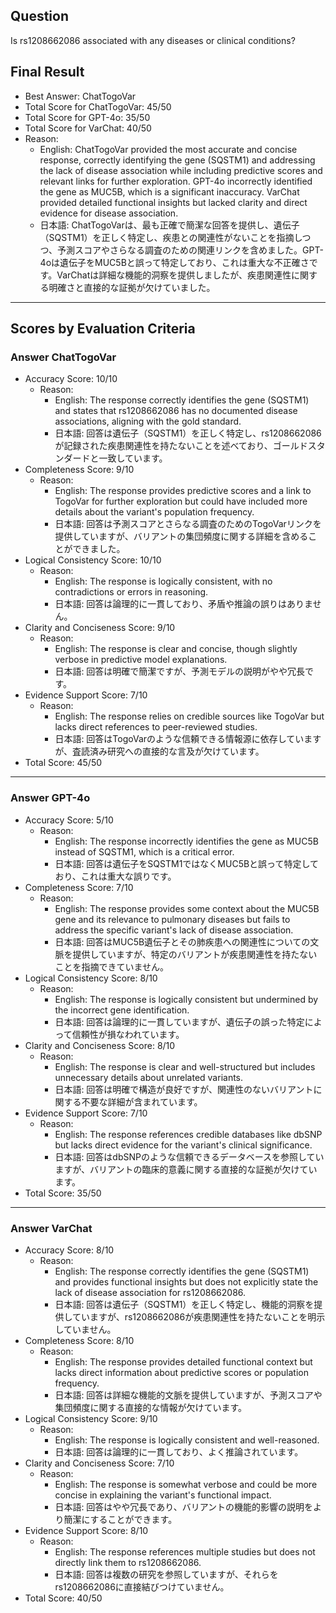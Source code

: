 ## Question

Is rs1208662086 associated with any diseases or clinical conditions?

## Final Result

- Best Answer: ChatTogoVar
- Total Score for ChatTogoVar: 45/50
- Total Score for GPT-4o: 35/50
- Total Score for VarChat: 40/50
- Reason:
  - English: ChatTogoVar provided the most accurate and concise response, correctly identifying the gene (SQSTM1) and addressing the lack of disease association while including predictive scores and relevant links for further exploration. GPT-4o incorrectly identified the gene as MUC5B, which is a significant inaccuracy. VarChat provided detailed functional insights but lacked clarity and direct evidence for disease association.
  - 日本語: ChatTogoVarは、最も正確で簡潔な回答を提供し、遺伝子（SQSTM1）を正しく特定し、疾患との関連性がないことを指摘しつつ、予測スコアやさらなる調査のための関連リンクを含めました。GPT-4oは遺伝子をMUC5Bと誤って特定しており、これは重大な不正確さです。VarChatは詳細な機能的洞察を提供しましたが、疾患関連性に関する明確さと直接的な証拠が欠けていました。

---

## Scores by Evaluation Criteria

### Answer ChatTogoVar
- Accuracy Score: 10/10
  - Reason: 
    - English: The response correctly identifies the gene (SQSTM1) and states that rs1208662086 has no documented disease associations, aligning with the gold standard.
    - 日本語: 回答は遺伝子（SQSTM1）を正しく特定し、rs1208662086が記録された疾患関連性を持たないことを述べており、ゴールドスタンダードと一致しています。
- Completeness Score: 9/10
  - Reason: 
    - English: The response provides predictive scores and a link to TogoVar for further exploration but could have included more details about the variant's population frequency.
    - 日本語: 回答は予測スコアとさらなる調査のためのTogoVarリンクを提供していますが、バリアントの集団頻度に関する詳細を含めることができました。
- Logical Consistency Score: 10/10
  - Reason: 
    - English: The response is logically consistent, with no contradictions or errors in reasoning.
    - 日本語: 回答は論理的に一貫しており、矛盾や推論の誤りはありません。
- Clarity and Conciseness Score: 9/10
  - Reason: 
    - English: The response is clear and concise, though slightly verbose in predictive model explanations.
    - 日本語: 回答は明確で簡潔ですが、予測モデルの説明がやや冗長です。
- Evidence Support Score: 7/10
  - Reason: 
    - English: The response relies on credible sources like TogoVar but lacks direct references to peer-reviewed studies.
    - 日本語: 回答はTogoVarのような信頼できる情報源に依存していますが、査読済み研究への直接的な言及が欠けています。
- Total Score: 45/50

---

### Answer GPT-4o
- Accuracy Score: 5/10
  - Reason: 
    - English: The response incorrectly identifies the gene as MUC5B instead of SQSTM1, which is a critical error.
    - 日本語: 回答は遺伝子をSQSTM1ではなくMUC5Bと誤って特定しており、これは重大な誤りです。
- Completeness Score: 7/10
  - Reason: 
    - English: The response provides some context about the MUC5B gene and its relevance to pulmonary diseases but fails to address the specific variant's lack of disease association.
    - 日本語: 回答はMUC5B遺伝子とその肺疾患への関連性についての文脈を提供していますが、特定のバリアントが疾患関連性を持たないことを指摘できていません。
- Logical Consistency Score: 8/10
  - Reason: 
    - English: The response is logically consistent but undermined by the incorrect gene identification.
    - 日本語: 回答は論理的に一貫していますが、遺伝子の誤った特定によって信頼性が損なわれています。
- Clarity and Conciseness Score: 8/10
  - Reason: 
    - English: The response is clear and well-structured but includes unnecessary details about unrelated variants.
    - 日本語: 回答は明確で構造が良好ですが、関連性のないバリアントに関する不要な詳細が含まれています。
- Evidence Support Score: 7/10
  - Reason: 
    - English: The response references credible databases like dbSNP but lacks direct evidence for the variant's clinical significance.
    - 日本語: 回答はdbSNPのような信頼できるデータベースを参照していますが、バリアントの臨床的意義に関する直接的な証拠が欠けています。
- Total Score: 35/50

---

### Answer VarChat
- Accuracy Score: 8/10
  - Reason: 
    - English: The response correctly identifies the gene (SQSTM1) and provides functional insights but does not explicitly state the lack of disease association for rs1208662086.
    - 日本語: 回答は遺伝子（SQSTM1）を正しく特定し、機能的洞察を提供していますが、rs1208662086が疾患関連性を持たないことを明示していません。
- Completeness Score: 8/10
  - Reason: 
    - English: The response provides detailed functional context but lacks direct information about predictive scores or population frequency.
    - 日本語: 回答は詳細な機能的文脈を提供していますが、予測スコアや集団頻度に関する直接的な情報が欠けています。
- Logical Consistency Score: 9/10
  - Reason: 
    - English: The response is logically consistent and well-reasoned.
    - 日本語: 回答は論理的に一貫しており、よく推論されています。
- Clarity and Conciseness Score: 7/10
  - Reason: 
    - English: The response is somewhat verbose and could be more concise in explaining the variant's functional impact.
    - 日本語: 回答はやや冗長であり、バリアントの機能的影響の説明をより簡潔にすることができます。
- Evidence Support Score: 8/10
  - Reason: 
    - English: The response references multiple studies but does not directly link them to rs1208662086.
    - 日本語: 回答は複数の研究を参照していますが、それらをrs1208662086に直接結びつけていません。
- Total Score: 40/50